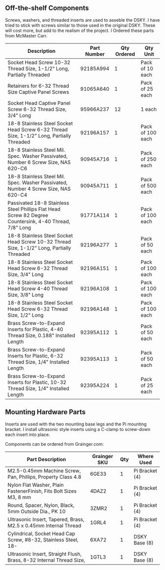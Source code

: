 ## Off-the-shelf Components

Screws, washers, and threaded inserts are used to asseble the DSKY. I have tried to stick with screws similar to those used in the original DSKY.  These will cost more, but add to the realism of the project.  I Ordered these parts from McMaster Carr.

| Description                                                                                   | Part Number | Qty Ordered | Qty Unit |
|-----------------------------------------------------------------------------------------|-------------|-------------|----------|
| Socket Head Screw 10-32 Thread Size, 1-1/2" Long, Partially Threaded | 92185A994 | 1 | Pack of 10 each |
| Retainers for 6-32 Thread Size Captive Panel Screws | 91065A640 | 1 | Pack of 25 each |
| Socket Head Captive Panel Screw 6-32 Thread Size, 3/4" Long | 95966A237 | 12 | 1 each |
| 18-8 Stainless Steel Socket Head Screw 6-32 Thread Size, 1-1/2" Long, Partially Threaded | 92196A157 | 1 | Pack of 100 each |
| 18-8 Stainless Steel Mil. Spec. Washer Passivated, Number 6 Screw Size, NAS 620-C6 | 90945A716 | 1 | Pack of 250 each |
| 18-8 Stainless Steel Mil. Spec. Washer Passivated, Number 4 Screw Size, NAS 620-C4 | 90945A711 | 1 | Pack of 500 each |
| Passivated 18-8 Stainless Steel Phillips Flat Head Screw 82 Degree Countersink, 4-40 Thread, 7/8" Long | 91771A114 | 1 | Pack of 100 each |
| 18-8 Stainless Steel Socket Head Screw 10-32 Thread Size, 1-1/2" Long, Partially Threaded | 92196A277 | 1 | Pack of 50 each |
| 18-8 Stainless Steel Socket Head Screw 6-32 Thread Size, 3/4" Long | 92196A151 | 1 | Pack of 100 each |
| 18-8 Stainless Steel Socket Head Screw 4-40 Thread Size, 3/8" Long | 92196A108 | 1 | Pack of 100 each |
| 18-8 Stainless Steel Socket Head Screw 6-32 Thread Size, 1/2" Long | 92196A148 | 1 | Pack of 100 each |
| Brass Screw-to-Expand Inserts for Plastic, 4-40 Thread Size, 0.188" Installed Length | 92395A112 | 1 | Pack of 50 each |
| Brass Screw-to-Expand Inserts for Plastic, 6-32 Thread Size, 1/4" Installed Length | 92395A113 | 1 | Pack of 50 each |
| Brass Screw-to-Expand Inserts for Plastic, 10-32 Thread Size, 1/4" Installed Length | 92395A224 | 1 | Pack of 25 each |

## Mounting Hardware Parts

Inserts are used with the two mounting base legs and the Pi mounting bracket. I install ultrasonic style inserts using a C-clamp to screw-down each insert into place.

Components can be ordered from Grainger.com:

| Part Description                                             | Grainger SKU | Qty | Where Used |
|--------------------------------------------------------------|--------------|-----|------------|
| M2.5-0.45mm Machine Screw, Pan, Phillips, Property Class 4.8 | 6GE33        |  1  | Pi Bracket (4) |
| Nylon Flat Washer, Plain FastenerFinish, Fits Bolt Sizes M3, 8 mm | 4DAZ2   |  1  | Pi Bracket (4) |
| Round, Spacer, Nylon, Black, 5mm Outside Dia., PK 10         |3ZMR2 | 1 | Pi Bracket (4) |
| Ultrasonic Insert, Tapered, Brass, M2.5 x 0.45mm Internal Thread | 1GRL4 | 1 | Pi Bracket (4) |
| Cylindrical, Socket Head Cap Screw, #8-32, Stainless Steel, 18- | 6XA72 | 1 | DSKY Base (8) |
| Ultrasonic Insert, Straight Flush, Brass, 8-32 Internal Thread Size, | 1GTL3 | 1 | DSKY Base (8) |
